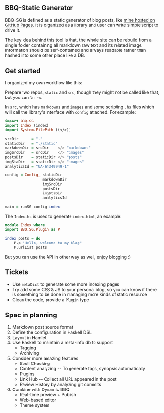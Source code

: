BBQ-Static Generator
---

BBQ-SG is defined as a static generator of blog posts, like [mine hosted on GitHub Pages](http://blog.zhenzhang.me). It is organized as a library and user can write simple script to drive it.

The key idea behind this tool is that, the whole site can be rebuild from a single folder containing all markdown raw text and its related image. Information should be self-contained and always readable rather than hashed into some other place like a DB.

## Get started
I organized my own workflow like this:

Prepare two repos, `static` and `src`, though they might not be called like that, but you can `ln -s`.

In `src`, which has `markdowns` and `images` and some scripting `.hs` files which will call the library's interface with `config` attached. For example:

```haskell
import BBQ.SG
import Index (index)
import System.FilePath ((</>))

srcDir      = "."
staticDir   = "./static"
markdownDir = srcDir    </> "markdowns"
imgSrcDir   = srcDir    </> "images"
postsDir    = staticDir </> "posts"
imgStaDir   = staticDir </> "images"
analyticsId = "UA-64349949-1"

config = Config_ staticDir
                 markdownDir
                 imgSrcDir
                 postsDir
                 imgStaDir
                 analyticsId

main = runSG config index
```

The `Index.hs` is used to generate `index.html`, an example:

```haskell
module Index where
import BBQ.SG.Plugin as P

index posts = do
    P.p "Hello, welcome to my blog"
    P.urlList posts
```

But you can use the API in other way as well, enjoy blogging :)

## Tickets
* Use `metaDict` to generate some more indexing pages
* Try add some CSS & JS to your personal blog, so you can know if there is something to be done in managing more kinds of static resource
* Clean the code, provide a `Plugin` type

## Spec in planning
1. Markdown post source format
2. Define the configuration in Haskell DSL
3. Layout in Hamlet
4. Use Haskell to maintain a meta-info db to support
	* Tagging
	* Archiving
4. Consider more amazing features
	* Spell Checking
	* Content analyzing -- To generate tags, synopsis automatically
	* Plugins
	* Link Hub -- Collect all URL appeared in the post
	* Review History by analyzing git commits
5. Combine with Dynamic BBQ
	* Real-time preview + Publish
	* Web-based editor
	* Theme system

